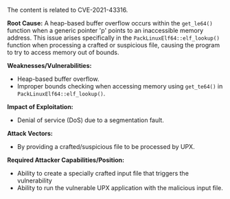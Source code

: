 The content is related to CVE-2021-43316.

**Root Cause:**
A heap-based buffer overflow occurs within the `get_le64()` function when a generic pointer 'p' points to an inaccessible memory address. This issue arises specifically in the `PackLinuxElf64::elf_lookup()` function when processing a crafted or suspicious file, causing the program to try to access memory out of bounds.

**Weaknesses/Vulnerabilities:**
- Heap-based buffer overflow.
- Improper bounds checking when accessing memory using `get_te64()` in `PackLinuxElf64::elf_lookup()`.

**Impact of Exploitation:**
- Denial of service (DoS) due to a segmentation fault.

**Attack Vectors:**
- By providing a crafted/suspicious file to be processed by UPX.

**Required Attacker Capabilities/Position:**
- Ability to create a specially crafted input file that triggers the vulnerability
- Ability to run the vulnerable UPX application with the malicious input file.
